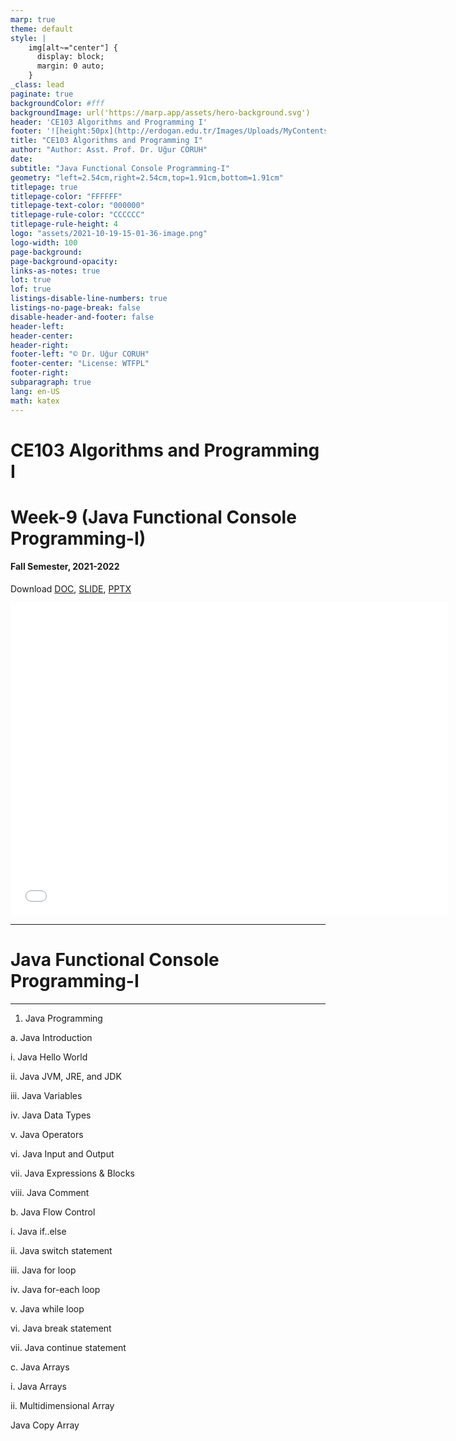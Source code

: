 ```yaml
---
marp: true
theme: default
style: |
    img[alt~="center"] {
      display: block;
      margin: 0 auto;
    }
_class: lead
paginate: true
backgroundColor: #fff
backgroundImage: url('https://marp.app/assets/hero-background.svg')
header: 'CE103 Algorithms and Programming I'
footer: '![height:50px](http://erdogan.edu.tr/Images/Uploads/MyContents/L_379-20170718142719217230.jpg) RTEU CE103 Week-9'
title: "CE103 Algorithms and Programming I"
author: "Author: Asst. Prof. Dr. Uğur CORUH"
date:
subtitle: "Java Functional Console Programming-I"
geometry: "left=2.54cm,right=2.54cm,top=1.91cm,bottom=1.91cm"
titlepage: true
titlepage-color: "FFFFFF"
titlepage-text-color: "000000"
titlepage-rule-color: "CCCCCC"
titlepage-rule-height: 4
logo: "assets/2021-10-19-15-01-36-image.png"
logo-width: 100 
page-background:
page-background-opacity:
links-as-notes: true
lot: true
lof: true
listings-disable-line-numbers: true
listings-no-page-break: false
disable-header-and-footer: false
header-left:
header-center:
header-right:
footer-left: "© Dr. Uğur CORUH"
footer-center: "License: WTFPL"
footer-right:
subparagraph: true
lang: en-US 
math: katex
---
```


<!-- _backgroundColor: aquq -->

<!-- _color: orange -->

<!-- paginate: false -->

# CE103 Algorithms and Programming I

# Week-9 (Java Functional Console Programming-I)

#### Fall Semester, 2021-2022

Download [DOC](ce103-week-9-java-I.tr.md_doc.pdf), [SLIDE](ce103-week-9-java-I.tr.md_slide.pdf), [PPTX](ce103-week-9-java-I.tr.md_slide.pptx)

<iframe width=700, height=500 frameBorder=0 src="../ce103-week-9-java-I.tr.md_slide.html"></iframe>

---

<!-- paginate: true -->

# Java Functional Console Programming-I

---

1. Java Programming

a. Java Introduction

 i. Java Hello World

 ii. Java JVM, JRE, and JDK

 iii. Java Variables

 iv. Java Data Types

 v. Java Operators

 vi. Java Input and Output

 vii. Java Expressions & Blocks

 viii. Java Comment

b. Java Flow Control

 i. Java if..else

 ii. Java switch statement

 iii. Java for loop

 iv. Java for-each loop

 v. Java while loop

 vi. Java break statement

 vii. Java continue statement

c. Java Arrays

 i. Java Arrays

 ii. Multidimensional Array

Java Copy Array